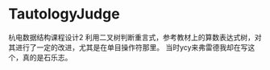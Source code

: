 # TautologyJudge
杭电数据结构课程设计2
利用二叉树判断重言式，参考教材上的算数表达式树，对其进行了一定的改进，尤其是在单目操作符那里。
当时ycy来弗雷德我却在写这个，真的是石乐志。
